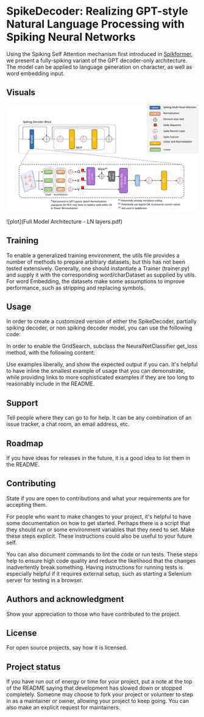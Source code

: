 # SpikeDecoder: Realizing GPT-style Natural Language Processing with Spiking Neural Networks

Using the Spiking Self Attention mechanism first introduced in [Spikformer](https://github.com/ZK-Zhou/spikformer), we present a fully-spiking variant of the GPT decoder-only architecture. The model can be applied to language generation on character, as well as word embedding input.

## Visuals
![plot](SMHA-Linear.png)

![plot](Full Model Architecture - LN layers.pdf)

## Training 
To enable a generalized training environment, the utils file provides a number of methods to prepare arbitrary datasets, but this has not been tested extensively. Generally, one should instantiate a Trainer (trainer.py) and supply it with the corresponding word/charDataset as supplied by utils. For word Embedding, the datasets make some assumptions to improve performance, such as stripping and replacing symbols.

## Usage
In order to create a customized version of either the SpikeDecoder, partially spiking decoder, or non spiking decoder model, you can use the following code:


In order to enable the GridSearch, subclass the NeuralNetClassifier get_loss method, with the following content:

Use examples liberally, and show the expected output if you can. It's helpful to have inline the smallest example of usage that you can demonstrate, while providing links to more sophisticated examples if they are too long to reasonably include in the README.

## Support
Tell people where they can go to for help. It can be any combination of an issue tracker, a chat room, an email address, etc.

## Roadmap
If you have ideas for releases in the future, it is a good idea to list them in the README.

## Contributing
State if you are open to contributions and what your requirements are for accepting them.

For people who want to make changes to your project, it's helpful to have some documentation on how to get started. Perhaps there is a script that they should run or some environment variables that they need to set. Make these steps explicit. These instructions could also be useful to your future self.

You can also document commands to lint the code or run tests. These steps help to ensure high code quality and reduce the likelihood that the changes inadvertently break something. Having instructions for running tests is especially helpful if it requires external setup, such as starting a Selenium server for testing in a browser.

## Authors and acknowledgment
Show your appreciation to those who have contributed to the project.

## License
For open source projects, say how it is licensed.

## Project status
If you have run out of energy or time for your project, put a note at the top of the README saying that development has slowed down or stopped completely. Someone may choose to fork your project or volunteer to step in as a maintainer or owner, allowing your project to keep going. You can also make an explicit request for maintainers.
